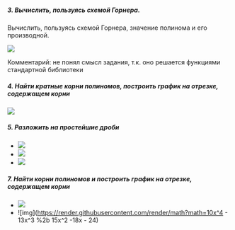 ##### 3. Вычислить, пользуясь схемой Горнера. 

Вычислить, пользуясь схемой Горнера, значение полинома и его производной.

<img src="https://render.githubusercontent.com/render/math?math=x^4-2x^3%2b6x^2-10x%2b16, x_0=4">

Комментарий: не понял смысл задания, т.к. оно решается функциями стандартной библиотеки 

##### 4. Найти кратные корни полиномов, построить график на отрезке, содержащем корни

<img src="https://render.githubusercontent.com/render/math?math=x^{2n}-nx^{n%2b1}%2bnx^{n-1}-1">

##### 5. Разложить на простейшие дроби

- <img src="https://render.githubusercontent.com/render/math?math=\frac{x^2}{(x-1)(x%2b2)(x%2b3)}">
- <img src="https://render.githubusercontent.com/render/math?math=\frac{3%2bx}{(x-1)(x^2%2b1)}">
- <img src="https://render.githubusercontent.com/render/math?math=\frac{x^2}{(x^4-1)}">

##### 7. Найти корни полиномов и построить график на отрезке, содержащем корни

- <img src="https://render.githubusercontent.com/render/math?math=x^3-6x^2%2b15x-14">
- ![img](https://render.githubusercontent.com/render/math?math=10x^4 - 13x^3 %2b 15x^2 -18x - 24)